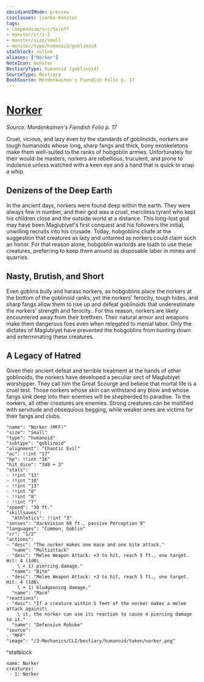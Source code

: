 ```yaml
---
obsidianUIMode: preview
cssclasses: json5e-monster
tags:
- compendium/src/5e/mff
- monster/cr/1-2
- monster/size/small
- monster/type/humanoid/goblinoid
statblock: inline
aliases: ["Norker"]
NoteIcon: monster
BestiaryType: humanoid (goblinoid)
SourceType: Bestiary
BookSource: Mordenkainen's Fiendish Folio p. 17
---
```

# [Norker](3-Mechanics\CLI\bestiary\humanoid/norker-mff.md)
*Source: Mordenkainen's Fiendish Folio p. 17*  

Cruel, vicious, and lazy even by the standards of goblinoids, norkers are tough humanoids whose long, sharp fangs and thick, bony exoskeletons make them well-suited to the ranks of hobgoblin armies. Unfortunately for their would-be masters, norkers are rebellious, truculent, and prone to indolence unless watched with a keen eye and a hand that is quick to snap a whip.

## Denizens of the Deep Earth

In the ancient days, norkers were found deep within the earth. They were always few in number, and their god was a cruel, merciless tyrant who kept his children close and the outside world at a distance. This long-lost god may have been Maglubiyet's first conquest and his followers the initial, unwilling recruits into his crusade. Today, hobgoblins chafe at the suggestion that creatures as lazy and untamed as norkers could claim such an honor. For that reason alone, hobgoblin warlords are loath to use these creatures, preferring to keep them around as disposable labor in mines and quarries.

## Nasty, Brutish, and Short

Even goblins bully and harass norkers, as hobgoblins place the norkers at the bottom of the goblinoid ranks, yet the norkers' ferocity, tough hides, and sharp fangs allow them to rise up and defeat goblinoids that underestimate the norkers' strength and ferocity.. For this reason, norkers are likely encountered away from their brethren. Their natural armor and weapons make them dangerous foes even when relegated to menial labor. Only the dictates of Maglubiyet have prevented the hobgoblins from hunting down and exterminating these creatures.

## A Legacy of Hatred

Given their ancient defeat and terrible treatment at the hands of other goblinoids, the norkers have developed a peculiar sect of Maglubiyet worshipper. They call him the Great Scourge and believe that mortal life is a cruel test. Those norkers whose skin can withstand any blow and whose fangs sink deep into their enemies will be shepherded to paradise. To the norkers, all other creatures are enemies. Strong creatures can be mollified with servitude and obsequious begging, while weaker ones are victims for their fangs and clubs.

```statblock
"name": "Norker (MFF)"
"size": "Small"
"type": "humanoid"
"subtype": "goblinoid"
"alignment": "Chaotic Evil"
"ac": !!int "17"
"hp": !!int "16"
"hit_dice": "3d8 + 3"
"stats":
- !!int "13"
- !!int "10"
- !!int "13"
- !!int "8"
- !!int "8"
- !!int "7"
"speed": "30 ft."
"skillsaves":
  "Athletics": !!int "3"
"senses": "darkvision 60 ft., passive Perception 9"
"languages": "Common, Goblin"
"cr": "1/2"
"actions":
- "desc": "The norker makes one mace and one bite attack."
  "name": "Multiattack"
- "desc": "Melee Weapon Attack: +3 to hit, reach 5 ft., one target. Hit: 4 (1d6\
    \ + 1) piercing damage."
  "name": "Bite"
- "desc": "Melee Weapon Attack: +3 to hit, reach 5 ft., one target. Hit: 4 (1d6\
    \ + 1) bludgeoning damage."
  "name": "Mace"
"reactions":
- "desc": "If a creature within 5 feet of the norker makes a melee attack against\
    \ it, the norker can use its reaction to cause 4 piercing damage to it."
  "name": "Defensive Rebuke"
"source":
- "MFF"
"image": "/3-Mechanics/CLI/bestiary/humanoid/token/norker.png"
```
^statblock

```encounter-table
name: Norker
creatures:
 - 1: Norker
```